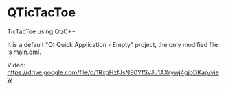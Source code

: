 # QTicTacToe
TicTacToe using Qt/C++

It is a default "Qt Quick Application - Empty" project, the only modified file is main.qml.

Video: https://drive.google.com/file/d/1RxgHzfJsNB0YfSyJu1AXrywj4gjoDKap/view
